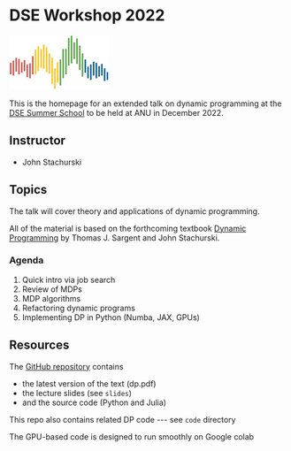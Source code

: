 # DSE Workshop 2022

![](qe-logo-large.png)

This is the homepage for an extended talk on dynamic programming at the [DSE
Summer School](https://dseconf.org/) to be held at ANU in December 2022.

## Instructor

* John Stachurski 

## Topics

The talk will cover theory and applications of dynamic programming.

All of the material is based on the forthcoming textbook [Dynamic
Programming](https://github.com/QuantEcon/book-dp1/) by Thomas J. Sargent and
John Stachurski.

### Agenda

1. Quick intro via job search
2. Review of MDPs
2. MDP algorithms
2. Refactoring dynamic programs
2. Implementing DP in Python (Numba, JAX, GPUs)

## Resources

The [GitHub repository](https://github.com/QuantEcon/book-dp1/) contains 

* the latest version of the text (dp.pdf) 
* the lecture slides (see `slides`)
* and the source code (Python and Julia)

This repo also contains related DP code --- see `code` directory

The GPU-based code is designed to run smoothly on Google colab

